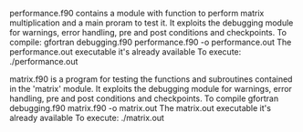 performance.f90 contains a module with function to perform matrix multiplication and 
a main proram to test it. It exploits the debugging module for warnings, error handling, pre and post conditions and checkpoints.
To compile:
gfortran debugging.f90 performance.f90 -o performance.out
The performance.out executable it's already available
To execute:
./performance.out


matrix.f90 is a program for testing the functions and subroutines contained in
the 'matrix' module. It exploits the debugging module for warnings, error handling, pre and post conditions and checkpoints.
To compile
gfortran debugging.f90 matrix.f90 -o matrix.out
The matrix.out executable it's already available
To execute:
./matrix.out

